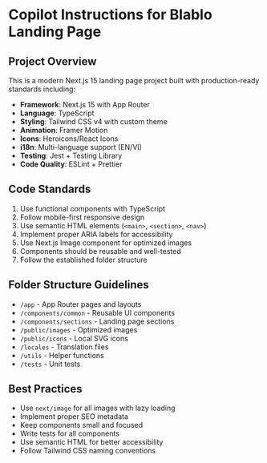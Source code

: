 # Copilot Instructions for Blablo Landing Page

<!-- Use this file to provide workspace-specific custom instructions to Copilot. For more details, visit https://code.visualstudio.com/docs/copilot/copilot-customization#_use-a-githubcopilotinstructionsmd-file -->

## Project Overview
This is a modern Next.js 15 landing page project built with production-ready standards including:

- **Framework**: Next.js 15 with App Router
- **Language**: TypeScript
- **Styling**: Tailwind CSS v4 with custom theme
- **Animation**: Framer Motion
- **Icons**: Heroicons/React Icons
- **i18n**: Multi-language support (EN/VI)
- **Testing**: Jest + Testing Library
- **Code Quality**: ESLint + Prettier

## Code Standards
1. Use functional components with TypeScript
2. Follow mobile-first responsive design
3. Use semantic HTML elements (`<main>`, `<section>`, `<nav>`)
4. Implement proper ARIA labels for accessibility
5. Use Next.js Image component for optimized images
6. Components should be reusable and well-tested
7. Follow the established folder structure

## Folder Structure Guidelines
- `/app` - App Router pages and layouts
- `/components/common` - Reusable UI components  
- `/components/sections` - Landing page sections
- `/public/images` - Optimized images
- `/public/icons` - Local SVG icons
- `/locales` - Translation files
- `/utils` - Helper functions
- `/tests` - Unit tests

## Best Practices
- Use `next/image` for all images with lazy loading
- Implement proper SEO metadata
- Keep components small and focused
- Write tests for all components
- Use semantic HTML for better accessibility
- Follow Tailwind CSS naming conventions
